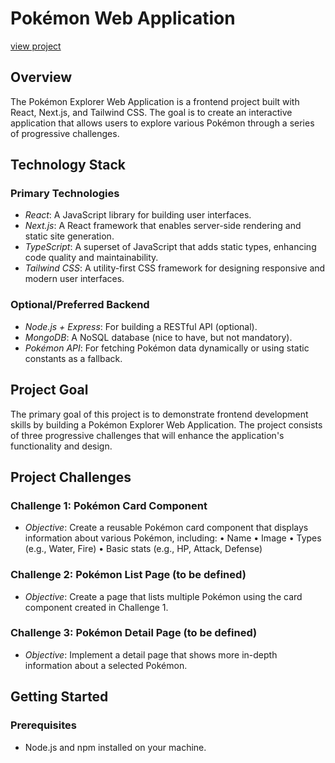 # Pokémon  Web Application
[view project](https://67667a96b09a29d618f49aa9--adorable-shortbread-c648ef.netlify.app/)


## Overview

The Pokémon Explorer Web Application is a frontend project built with React, Next.js,  and Tailwind CSS. The goal is to create an interactive application that allows users to explore various Pokémon through a series of progressive challenges.

## Technology Stack

### Primary Technologies
* *React*: A JavaScript library for building user interfaces.
* *Next.js*: A React framework that enables server-side rendering and static site generation.
* *TypeScript*: A superset of JavaScript that adds static types, enhancing code quality and maintainability.
* *Tailwind CSS*: A utility-first CSS framework for designing responsive and modern user interfaces.

### Optional/Preferred Backend
* *Node.js + Express*: For building a RESTful API (optional).
* *MongoDB*: A NoSQL database (nice to have, but not mandatory).
* *Pokémon API*: For fetching Pokémon data dynamically or using static constants as a fallback.

## Project Goal

The primary goal of this project is to demonstrate frontend development skills by building a Pokémon Explorer Web Application. The project consists of three progressive challenges that will enhance the application's functionality and design.

## Project Challenges

### Challenge 1: Pokémon Card Component
* *Objective*: Create a reusable Pokémon card component that displays information about various Pokémon, including:
  • Name
  • Image
  • Types (e.g., Water, Fire)
  • Basic stats (e.g., HP, Attack, Defense)

### Challenge 2: Pokémon List Page (to be defined)
* *Objective*: Create a page that lists multiple Pokémon using the card component created in Challenge 1.

### Challenge 3: Pokémon Detail Page (to be defined)
* *Objective*: Implement a detail page that shows more in-depth information about a selected Pokémon.

## Getting Started

### Prerequisites
* Node.js and npm installed on your machine.
